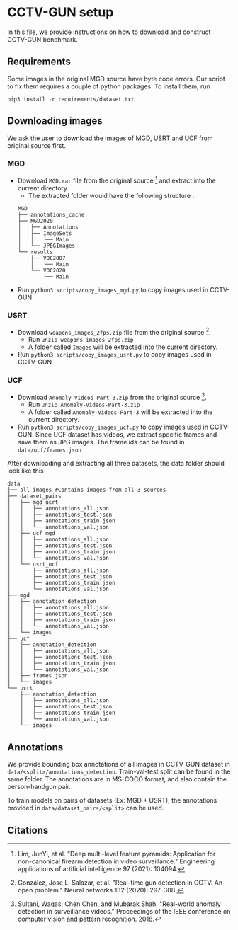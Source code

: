 # CCTV-GUN setup

In this file, we provide instructions on how to download and construct CCTV-GUN benchmark.

## Requirements
Some images in the original MGD source have byte code errors. Our script to fix them requires a couple of python packages. To install them, run

```
pip3 install -r requirements/dataset.txt
```

## Downloading images

We ask the user to download the images of MGD, USRT and UCF from original source first.


### MGD
- Download `MGD.rar` file from the original source [^1] and extract into the current directory.
    - The extracted folder would have the following structure :
    ```
    MGD
    ├── annotations_cache
    ├── MGD2020
    │   ├── Annotations
    │   ├── ImageSets
    │   │   └── Main
    │   └── JPEGImages
    └── results
        ├── VOC2007
        │   └── Main
        └── VOC2020
            └── Main
    ```
- Run `python3 scripts/copy_images_mgd.py` to copy images used in CCTV-GUN

### USRT
- Download `weapons_images_2fps.zip` file from the original source [^2].
    - Run `unzip weapons_images_2fps.zip`
    - A folder called `Images` will be extracted into the current directory.
- Run `python3 scripts/copy_images_usrt.py` to copy images used in CCTV-GUN

### UCF
- Download `Anomaly-Videos-Part-3.zip` from the original source [^3].
    - Run `unzip Anomaly-Videos-Part-3.zip` 
    - A folder called `Anomaly-Videos-Part-3` will be extracted into the current directory.
- Run `python3 scripts/copy_images_ucf.py` to copy images used in CCTV-GUN. Since UCF dataset has videos, we extract specific frames and save them as JPG images. The frame ids can be found in `data/ucf/frames.json`

After downloading and extracting all three datasets, the data folder should look like this
```
data
├── all_images #Contains images from all 3 sources
├── dataset_pairs
│   ├── mgd_usrt
│   │   ├── annotations_all.json
│   │   ├── annotations_test.json
│   │   ├── annotations_train.json
│   │   └── annotations_val.json
│   ├── ucf_mgd
│   │   ├── annotations_all.json
│   │   ├── annotations_test.json
│   │   ├── annotations_train.json
│   │   └── annotations_val.json
│   └── usrt_ucf
│       ├── annotations_all.json
│       ├── annotations_test.json
│       ├── annotations_train.json
│       └── annotations_val.json
├── mgd
│   ├── annotation_detection
│   │   ├── annotations_all.json
│   │   ├── annotations_test.json
│   │   ├── annotations_train.json
│   │   └── annotations_val.json
│   └── images 
├── ucf
│   ├── annotation_detection
│   │   ├── annotations_all.json
│   │   ├── annotations_test.json
│   │   ├── annotations_train.json
│   │   └── annotations_val.json
│   ├── frames.json
│   └── images
└── usrt
    ├── annotation_detection
    │   ├── annotations_all.json
    │   ├── annotations_test.json
    │   ├── annotations_train.json
    │   └── annotations_val.json
    └── images
```

## Annotations
We provide bounding box annotations of all images in CCTV-GUN dataset in `data/<split>/annotations_detection`. Train-val-test split can be found in the same folder. The annotations are in MS-COCO format, and also contain the person-handgun pair. 

To train models on pairs of datasets (Ex: MGD + USRT), the annotations provided in `data/dataset_pairs/<split>` can be used.

## Citations

[^1]: Lim, JunYi, et al. "Deep multi-level feature pyramids: Application for non-canonical firearm detection in video surveillance." Engineering applications of artificial intelligence 97 (2021): 104094.

[^2]: González, Jose L. Salazar, et al. "Real-time gun detection in CCTV: An open problem." Neural networks 132 (2020): 297-308.

[^3]: Sultani, Waqas, Chen Chen, and Mubarak Shah. "Real-world anomaly detection in surveillance videos." Proceedings of the IEEE conference on computer vision and pattern recognition. 2018.